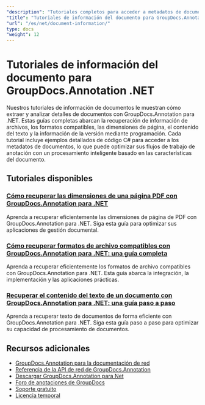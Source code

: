 ```yaml
---
"description": "Tutoriales completos para acceder a metadatos de documentos, información de páginas y propiedades de documentos con GroupDocs.Annotation para .NET."
"title": "Tutoriales de información del documento para GroupDocs.Annotation .NET"
"url": "/es/net/document-information/"
type: docs
"weight": 12
---
```


# Tutoriales de información del documento para GroupDocs.Annotation .NET

Nuestros tutoriales de información de documentos le muestran cómo extraer y analizar detalles de documentos con GroupDocs.Annotation para .NET. Estas guías completas abarcan la recuperación de información de archivos, los formatos compatibles, las dimensiones de página, el contenido del texto y la información de la versión mediante programación. Cada tutorial incluye ejemplos detallados de código C# para acceder a los metadatos de documentos, lo que puede optimizar sus flujos de trabajo de anotación con un procesamiento inteligente basado en las características del documento.

## Tutoriales disponibles

### [Cómo recuperar las dimensiones de una página PDF con GroupDocs.Annotation para .NET](./groupdocs-annotation-net-retrieve-pdf-page-dimensions/)
Aprenda a recuperar eficientemente las dimensiones de página de PDF con GroupDocs.Annotation para .NET. Siga esta guía para optimizar sus aplicaciones de gestión documental.

### [Cómo recuperar formatos de archivo compatibles con GroupDocs.Annotation para .NET: una guía completa](./retrieve-supported-file-formats-groupdocs-annotation-net/)
Aprenda a recuperar eficientemente los formatos de archivo compatibles con GroupDocs.Annotation para .NET. Esta guía abarca la integración, la implementación y las aplicaciones prácticas.

### [Recuperar el contenido del texto de un documento con GroupDocs.Annotation para .NET: una guía paso a paso](./retrieve-text-content-groupdocs-annotation-net/)
Aprenda a recuperar texto de documentos de forma eficiente con GroupDocs.Annotation para .NET. Siga esta guía paso a paso para optimizar su capacidad de procesamiento de documentos.

## Recursos adicionales

- [GroupDocs.Annotation para la documentación de red](https://docs.groupdocs.com/annotation/net/)
- [Referencia de la API de red de GroupDocs.Annotation](https://reference.groupdocs.com/annotation/net/)
- [Descargar GroupDocs.Annotation para Net](https://releases.groupdocs.com/annotation/net/)
- [Foro de anotaciones de GroupDocs](https://forum.groupdocs.com/c/annotation)
- [Soporte gratuito](https://forum.groupdocs.com/)
- [Licencia temporal](https://purchase.groupdocs.com/temporary-license/)
